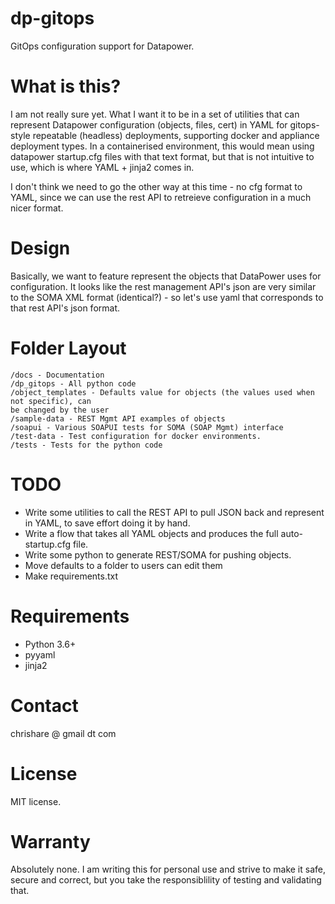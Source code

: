 # dp-gitops

GitOps configuration support for Datapower.

# What is this?

I am not really sure yet. What I want it to be in a set of utilities that can represent Datapower configuration (objects, files, cert) in YAML for gitops-style repeatable (headless) deployments, supporting docker and appliance deployment types. In a containerised environment, this would mean using datapower startup.cfg files with that text format, but that is not intuitive to use, which is where YAML + jinja2 comes in.

I don't think we need to go the other way at this time - no cfg format to YAML, since we can use the rest API to retreieve configuration in a much nicer format.

# Design

Basically, we want to feature represent the objects that DataPower uses for configuration. It looks like the rest management API's json are very similar to the SOMA XML format (identical?) - so let's use yaml that corresponds to that rest API's json format.

# Folder Layout

```
/docs - Documentation
/dp_gitops - All python code
/object_templates - Defaults value for objects (the values used when not specific), can
be changed by the user
/sample-data - REST Mgmt API examples of objects
/soapui - Various SOAPUI tests for SOMA (SOAP Mgmt) interface
/test-data - Test configuration for docker environments.
/tests - Tests for the python code
```

# TODO

* Write some utilities to call the REST API to pull JSON back and represent in YAML, to save effort doing it by hand.
* Write a flow that takes all YAML objects and produces the full auto-startup.cfg file.
* Write some python to generate REST/SOMA for pushing objects.
* Move defaults to a folder to users can edit them
* Make requirements.txt

# Requirements

* Python 3.6+
* pyyaml
* jinja2

# Contact

chrishare @ gmail dt com

# License

MIT license.

# Warranty

Absolutely none. I am writing this for personal use and strive to make it safe, secure and correct, but you take the responsiblility of testing and validating that.



